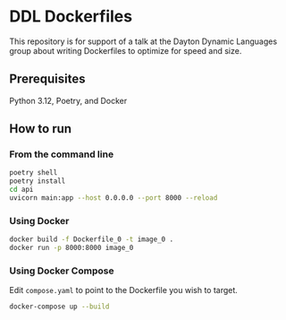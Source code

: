 # DDL Dockerfiles

This repository is for support of a talk at the Dayton Dynamic Languages group about writing Dockerfiles to optimize for speed and size.

## Prerequisites

Python 3.12, Poetry, and Docker

## How to run

### From the command line

```bash
poetry shell
poetry install
cd api
uvicorn main:app --host 0.0.0.0 --port 8000 --reload
```

### Using Docker

```bash
docker build -f Dockerfile_0 -t image_0 .
docker run -p 8000:8000 image_0
```

### Using Docker Compose

Edit `compose.yaml` to point to the Dockerfile you wish to target.

```bash
docker-compose up --build
```
